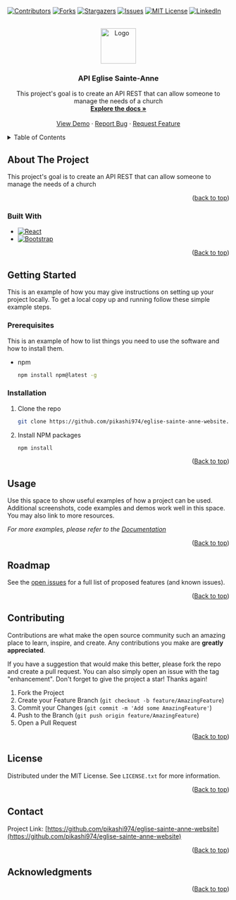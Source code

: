 <!-- Improved compatibility of back to top link: See: https://github.com/othneildrew/Best-README-Template/pull/73 -->
<a name="readme-top"></a>
<!--
*** Thanks for checking out the Best-README-Template. If you have a suggestion
*** that would make this better, please fork the repo and create a pull request
*** or simply open an issue with the tag "enhancement".
*** Don't forget to give the project a star!
*** Thanks again! Now go create something AMAZING! :D
-->



<!-- PROJECT SHIELDS -->
<!--
*** I'm using markdown "reference style" links for readability.
*** Reference links are enclosed in brackets [ ] instead of parentheses ( ).
*** See the bottom of this document for the declaration of the reference variables
*** for contributors-url, forks-url, etc. This is an optional, concise syntax you may use.
*** https://www.markdownguide.org/basic-syntax/#reference-style-links
-->
[![Contributors][contributors-shield]][contributors-url]
[![Forks][forks-shield]][forks-url]
[![Stargazers][stars-shield]][stars-url]
[![Issues][issues-shield]][issues-url]
[![MIT License][license-shield]][license-url]
[![LinkedIn][linkedin-shield]][linkedin-url]



<!-- PROJECT LOGO -->
<br />
<div align="center">
  <a href="https://github.com/pikashi974/eglise-sainte-anne-website">
    <img src="https://scontent.frun2-1.fna.fbcdn.net/v/t39.30808-6/309383675_403473668634177_2212730590854783403_n.png?_nc_cat=103&ccb=1-7&_nc_sid=09cbfe&_nc_ohc=WOIXW0TARLQAX_yvbKi&_nc_ht=scontent.frun2-1.fna&oh=00_AfAkyy5F28wJPZ5OzlM2zVu0Ue9OU3TtdLL7ky4GGFKoqw&oe=648500C0" alt="Logo" width="80" height="80">
  </a>

<h3 align="center">API Eglise Sainte-Anne</h3>

  <p align="center">
    This project's goal is to create an API REST that can allow someone to manage the needs of a church
    <br />
    <a href="https://github.com/pikashi974/eglise-sainte-anne-website"><strong>Explore the docs »</strong></a>
    <br />
    <br />
    <a href="https://github.com/pikashi974/eglise-sainte-anne-website">View Demo</a>
    ·
    <a href="https://github.com/pikashi974/eglise-sainte-anne-website/issues">Report Bug</a>
    ·
    <a href="https://github.com/pikashi974/eglise-sainte-anne-website/issues">Request Feature</a>
  </p>
</div>



<!-- TABLE OF CONTENTS -->
<details>
  <summary>Table of Contents</summary>
  <ol>
    <li>
      <a href="#about-the-project">About The Project</a>
      <ul>
        <li><a href="#built-with">Built With</a></li>
      </ul>
    </li>
    <li>
      <a href="#getting-started">Getting Started</a>
      <ul>
        <li><a href="#prerequisites">Prerequisites</a></li>
        <li><a href="#installation">Installation</a></li>
      </ul>
    </li>
    <li><a href="#usage">Usage</a></li>
    <li><a href="#roadmap">Roadmap</a></li>
    <li><a href="#contributing">Contributing</a></li>
    <li><a href="#license">License</a></li>
    <li><a href="#contact">Contact</a></li>
    <li><a href="#acknowledgments">Acknowledgments</a></li>
  </ol>
</details>



<!-- ABOUT THE PROJECT -->
## About The Project

This project's goal is to create an API REST that can allow someone to manage the needs of a church

<p align="right">(<a href="#readme-top">back to top</a>)</p>



### Built With

* [![React][React.js]][React-url]
* [![Bootstrap][Bootstrap.com]][Bootstrap-url]

<p align="right">(<a href="#readme-top">Back to top</a>)</p>



<!-- GETTING STARTED -->
## Getting Started

This is an example of how you may give instructions on setting up your project locally.
To get a local copy up and running follow these simple example steps.

### Prerequisites

This is an example of how to list things you need to use the software and how to install them.
* npm
  ```sh
  npm install npm@latest -g
  ```

### Installation

1. Clone the repo
   ```sh
   git clone https://github.com/pikashi974/eglise-sainte-anne-website.git
   ```
2. Install NPM packages
   ```sh
   npm install
   ```

<p align="right">(<a href="#readme-top">Back to top</a>)</p>



<!-- USAGE EXAMPLES -->
## Usage

Use this space to show useful examples of how a project can be used. Additional screenshots, code examples and demos work well in this space. You may also link to more resources.

_For more examples, please refer to the [Documentation](https://example.com)_

<p align="right">(<a href="#readme-top">Back to top</a>)</p>



<!-- ROADMAP -->
## Roadmap


See the [open issues](https://github.com/pikashi974/eglise-sainte-anne-website/issues) for a full list of proposed features (and known issues).

<p align="right">(<a href="#readme-top">Back to top</a>)</p>



<!-- CONTRIBUTING -->
## Contributing

Contributions are what make the open source community such an amazing place to learn, inspire, and create. Any contributions you make are **greatly appreciated**.

If you have a suggestion that would make this better, please fork the repo and create a pull request. You can also simply open an issue with the tag "enhancement".
Don't forget to give the project a star! Thanks again!

1. Fork the Project
2. Create your Feature Branch (`git checkout -b feature/AmazingFeature`)
3. Commit your Changes (`git commit -m 'Add some AmazingFeature'`)
4. Push to the Branch (`git push origin feature/AmazingFeature`)
5. Open a Pull Request

<p align="right">(<a href="#readme-top">Back to top</a>)</p>



<!-- LICENSE -->
## License

Distributed under the MIT License. See `LICENSE.txt` for more information.

<p align="right">(<a href="#readme-top">Back to top</a>)</p>



<!-- CONTACT -->
## Contact


Project Link: [https://github.com/pikashi974/eglise-sainte-anne-website](https://github.com/pikashi974/eglise-sainte-anne-website)

<p align="right">(<a href="#readme-top">Back to top</a>)</p>



<!-- ACKNOWLEDGMENTS -->
## Acknowledgments

<p align="right">(<a href="#readme-top">Back to top</a>)</p>



<!-- MARKDOWN LINKS & IMAGES -->
<!-- https://www.markdownguide.org/basic-syntax/#reference-style-links -->
[contributors-shield]: https://img.shields.io/github/contributors/pikashi974/eglise-sainte-anne-website.svg?style=for-the-badge
[contributors-url]: https://github.com/pikashi974/eglise-sainte-anne-website/graphs/contributors
[forks-shield]: https://img.shields.io/github/forks/pikashi974/eglise-sainte-anne-website.svg?style=for-the-badge
[forks-url]: https://github.com/pikashi974/eglise-sainte-anne-website/network/members
[stars-shield]: https://img.shields.io/github/stars/pikashi974/eglise-sainte-anne-website.svg?style=for-the-badge
[stars-url]: https://github.com/pikashi974/eglise-sainte-anne-website/stargazers
[issues-shield]: https://img.shields.io/github/issues/pikashi974/eglise-sainte-anne-website.svg?style=for-the-badge
[issues-url]: https://github.com/pikashi974/eglise-sainte-anne-website/issues
[license-shield]: https://img.shields.io/github/license/pikashi974/eglise-sainte-anne-website.svg?style=for-the-badge
[license-url]: https://github.com/pikashi974/eglise-sainte-anne-website/blob/master/LICENSE.txt
[linkedin-shield]: https://img.shields.io/badge/-LinkedIn-black.svg?style=for-the-badge&logo=linkedin&colorB=555
[linkedin-url]: https://www.linkedin.com/in/j%C3%A9r%C3%A9my-payet-b9148b21b/
[product-screenshot]: images/screenshot.png
[Next.js]: https://img.shields.io/badge/next.js-000000?style=for-the-badge&logo=nextdotjs&logoColor=white
[Next-url]: https://nextjs.org/
[React.js]: https://img.shields.io/badge/React-20232A?style=for-the-badge&logo=react&logoColor=61DAFB
[React-url]: https://reactjs.org/
[Vue.js]: https://img.shields.io/badge/Vue.js-35495E?style=for-the-badge&logo=vuedotjs&logoColor=4FC08D
[Vue-url]: https://vuejs.org/
[Angular.io]: https://img.shields.io/badge/Angular-DD0031?style=for-the-badge&logo=angular&logoColor=white
[Angular-url]: https://angular.io/
[Svelte.dev]: https://img.shields.io/badge/Svelte-4A4A55?style=for-the-badge&logo=svelte&logoColor=FF3E00
[Svelte-url]: https://svelte.dev/
[Laravel.com]: https://img.shields.io/badge/Laravel-FF2D20?style=for-the-badge&logo=laravel&logoColor=white
[Laravel-url]: https://laravel.com
[Bootstrap.com]: https://img.shields.io/badge/Bootstrap-563D7C?style=for-the-badge&logo=bootstrap&logoColor=white
[Bootstrap-url]: https://getbootstrap.com
[JQuery.com]: https://img.shields.io/badge/jQuery-0769AD?style=for-the-badge&logo=jquery&logoColor=white
[JQuery-url]: https://jquery.com 